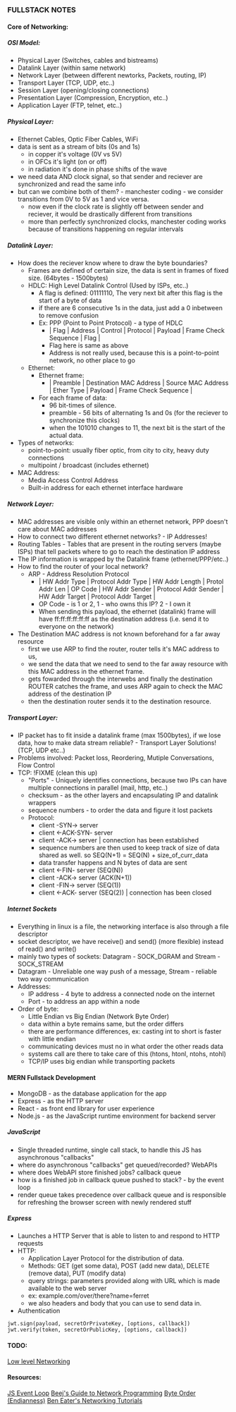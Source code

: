 ### FULLSTACK NOTES 

#### Core of Networking: 

##### OSI Model: 
- Physical Layer (Switches, cables and bistreams)
- Datalink Layer (within same network)
- Network Layer (between different newtorks, Packets, routing, IP)
- Transport Layer (TCP, UDP, etc..)
- Session Layer (opening/closing connections)
- Presentation Layer (Compression, Encryption, etc..)
- Application Layer (FTP, telnet, etc..)

##### Physical Layer: 
- Ethernet Cables, Optic Fiber Cables, WiFi 
- data is sent as a stream of bits (0s and 1s)
    - in copper it's voltage (0V vs 5V) 
    - in OFCs it's light (on or off)
    - in radiation it's done in phase shifts of the wave 
- we need data AND clock signal, so that sender and reciever are synchronized and read the same info 
- but can we combine both of them? - manchester coding - we consider transitions from 0V to 5V as 1 and vice versa. 
    - now even if the clock rate is slightly off between sender and reciever, it would be drastically different from transitions 
    - more than perfectly synchronized clocks, manchester coding works because of transitions happening on regular intervals 

##### Datalink Layer:
- How does the reciever know where to draw the byte boundaries? 
    - Frames are defined of certain size, the data is sent in frames of fixed size. (64bytes - 1500bytes) 
    - HDLC: High Level Datalink Control (Used by ISPs, etc..)
        - A flag is defined: 01111110, The very next bit after this flag is the start of a byte of data 
        - if there are 6 consecutive 1s in the data, just add a 0 inbetween to remove confusion 
        - Ex: PPP (Point to Point Protocol) - a type of HDLC 
            - | Flag | Address | Control | Protocol | Payload | Frame Check Sequence | Flag |
            - Flag here is same as above
            - Address is not really used, because this is a point-to-point network, no other place to go 
    - Ethernet: 
        - Ethernet frame: 
            - | Preamble | Destination MAC Address | Source MAC Address | Ether Type | Payload | Frame Check Sequence |
        - For each frame of data: 
            - 96 bit-times of silence. 
            - preamble - 56 bits of alternating 1s and 0s (for the reciever to synchronize this clocks)
            - when the 101010 changes to 11, the next bit is the start of the actual data.
- Types of networks:
    - point-to-point: usually fiber optic, from city to city, heavy duty connections 
    - multipoint / broadcast (includes ethernet) 
- MAC Address: 
    - Media Access Control Address
    - Built-in address for each ethernet interface hardware 

##### Network Layer: 
- MAC addresses are visible only within an ethernet network, PPP doesn't care about MAC addresses
- How to connect two different ethernet networks? - IP Addresses!
- Routing Tables - Tables that are present in the routing servers (maybe ISPs) that tell packets where to go to reach the destination IP address
- The IP information is wrapped by the Datalink frame (ethernet/PPP/etc..) 
- How to find the router of your local network? 
    - ARP - Address Resolution Protocol 
        - | HW Addr Type | Protocol Addr Type | HW Addr Length | Protol Addr Len | OP Code | HW Addr Sender | Protocol Addr Sender | HW Addr Target | Protocol Addr Target | 
        - OP Code - is 1 or 2, 1 - who owns this IP? 2 - I own it 
        - When sending this payload, the ethernet (datalink) frame will have ff:ff:ff:ff:ff:ff as the destination address (i.e. send it to everyone on the network)
- The Destination MAC address is not known beforehand for a far away resource
    - first we use ARP to find the router, router tells it's MAC address to us, 
    - we send the data that we need to send to the far away resource with this MAC address in the ethernet frame. 
    - gets fowarded through the interwebs and finally the destination ROUTER catches the frame, and uses ARP again to check the MAC address of the destination IP 
    - then the destination router sends it to the destination resource.

##### Transport Layer: 
- IP packet has to fit inside a datalink frame (max 1500bytes), if we lose data, how to make data stream reliable? - Transport Layer Solutions! (TCP, UDP etc..)
- Problems involved: Packet loss, Reordering, Mutiple Conversations, Flow Control 
- TCP: !FIXME (clean this up)
    - "Ports" - Uniquely identifies connections, because two IPs can have multiple connections in parallel (mail, http, etc..)
    - checksum - as the other layers and encapsulating IP and datalink wrappers
    - sequence numbers - to order the data and figure it lost packets 
    - Protocol: 
        - client -SYN-> server 
        - client <-ACK-SYN- server 
        - client -ACK-> server | connection has been established  
        - sequence numbers are then used to keep track of size of data shared as well. so SEQ(N+1) = SEQ(N) + size_of_curr_data 
        - data transfer happens and N bytes of data are sent 
        - client <-FIN- server (SEQ(N))
        - client -ACK-> server (ACK(N+1))
        - client -FIN-> server (SEQ(1))
        - client <-ACK- server (SEQ(2)) | connection has been closed 

##### Internet Sockets 
- Everything in linux is a file, the networking interface is also through a file descriptor 
- socket descriptor, we have receive() and send() (more flexible) instead of read() and write()
- mainly two types of sockets: Datagram - SOCK_DGRAM and Stream - SOCK_STREAM 
- Datagram - Unreliable one way push of a message, Stream - reliable two way communication 
- Addresses: 
    - IP address - 4 byte to address a connected node on the internet
    - Port - to address an app within a node
- Order of byte: 
    - Little Endian vs Big Endian (Network Byte Order)
    - data within a byte remains same, but the order differs
    - there are performance differences, ex: casting int to short is faster with little endian 
    - communicating devices must no in what order the other reads data
    - systems call are there to take care of this (htons, htonl, ntohs, ntohl)
    - TCP/IP uses big endian while transporting packets 

#### MERN Fullstack Development 
- MongoDB - as the database application for the app 
- Express - as the HTTP server 
- React - as front end library for user experience 
- Node.js - as the JavaScript runtime environment for backend server 

##### JavaScript 
- Single threaded runtime, single call stack, to handle this JS has asynchronous "callbacks" 
- where do asynchronous "callbacks" get queued/recorded? WebAPIs 
- where does WebAPI store finished jobs? callback queue 
- how is a finished job in callback queue pushed to stack? - by the event loop  
- render queue takes precedence over callback queue and is responsible for refreshing the browser screen with newly rendered stuff

##### Express  
- Launches a HTTP Server that is able to listen to and respond to HTTP requests  
- HTTP:
    - Application Layer Protocol for the distribution of data. 
    - Methods: GET (get some data), POST (add new data), DELETE (remove data), PUT (modify data)
    - query strings: parameters provided along with URL which is made available to the web server 
    - ex: example.com/over/there?name=ferret
    - we also headers and body that you can use to send data in. 
- Authentication 


```JS 
jwt.sign(payload, secretOrPrivateKey, [options, callback])
jwt.verify(token, secretOrPublicKey, [options, callback])
```

#### TODO: 
[Low level Networking](https://www.youtube.com/playlist?list=PLIFyRwBY_4bRLmKfP1KnZA6rZbRHtxmXi)

#### Resources: 
[JS Event Loop](https://www.youtube.com/watch?v=8aGhZQkoFbQ)
[Beej's Guide to Network Programming](https://beej.us/guide/bgnet/html/split/index.html)
[Byte Order (Endianness)](https://www.youtube.com/watch?v=CounrFEsOeA)
[Ben Eater's Networking Tutorials](https://www.youtube.com/playlist?list=PLowKtXNTBypH19whXTVoG3oKSuOcw_XeW)